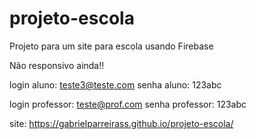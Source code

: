 # projeto-escola
Projeto para um site para escola usando Firebase

Não responsivo ainda!!

login aluno: teste3@teste.com
senha aluno: 123abc


login professor: teste@prof.com
senha professor: 123abc


site: https://gabrielparreirass.github.io/projeto-escola/
